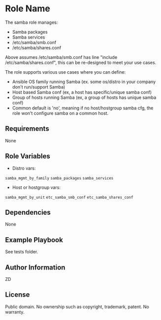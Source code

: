 Role Name
=========
The samba role manages:

- Samba packages
- Samba services
- /etc/samba/smb.conf
- /etc/samba/shares.conf

Above assumes /etc/samba/smb.conf has line "include /etc/samba/shares.conf",
this can be re-designed to meet your use cases. 

The role supports various use cases where you can define:

- Ansible OS family running Samba (ex. some os/distro in your company don't run/support Samba)
- Host based Samba conf (ex, a host has specific/unique samba conf)
- Group of hosts running Samba (ex, a group of hosts has unique samba conf)
- Common default is 'no', meaning if no host/hostgroup samba cfg, the role won't configure samba on a common host. 

Requirements
------------
None

Role Variables
--------------

- Distro vars:

```samba_mgmt_by_family```
```samba_packages```
```samba_services```

- Host or hostgroup vars:

```samba_mgmt_by_unit```
```etc_samba_smb_conf```
```etc_samba_shares_conf```


Dependencies
------------
None

Example Playbook
----------------
See tests folder.

Author Information
-----------------
ZD

License
---------
Public domain. No ownership such as copyright, trademark, patent. No warranty.
